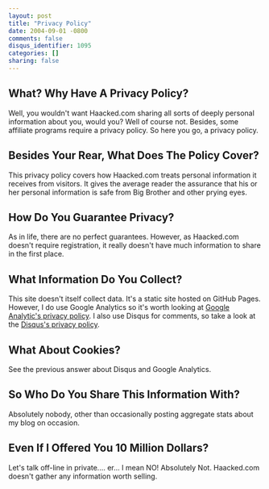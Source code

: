 ```yaml
---
layout: post
title: "Privacy Policy"
date: 2004-09-01 -0800
comments: false
disqus_identifier: 1095
categories: []
sharing: false
---
```


## What? Why Have A Privacy Policy?

Well, you wouldn't want Haacked.com sharing all sorts of deeply
personal information about you, would you? Well of course not. Besides,
some affiliate programs require a privacy policy. So here you go, a
privacy policy.

## Besides Your Rear, What Does The Policy Cover?

This privacy policy covers how Haacked.com treats personal information
it receives from visitors. It gives the average reader the assurance
that his or her personal information is safe from Big Brother and other
prying eyes.

## How Do You Guarantee Privacy?

As in life, there are no perfect guarantees. However, as Haacked.com
doesn't require registration, it really doesn't have much information to
share in the first place.

## What Information Do You Collect?

This site doesn't itself collect data. It's a static site hosted on GitHub Pages.
However, I do use Google Analytics so it's worth looking at [Google Analytic's privacy policy](http://www.google.com/analytics/learn/privacy.html). 
I also use Disqus for comments, so take a look at the [Disqus's privacy policy](http://help.disqus.com/customer/portal/articles/466259-privacy-policy).


## What About Cookies?

See the previous answer about Disqus and Google Analytics.

## So Who Do You Share This Information With?

Absolutely nobody, other than occasionally posting aggregate stats about my blog on occasion.

## Even If I Offered You 10 Million Dollars?
Let's talk off-line in private.... er... I mean NO! Absolutely Not.
Haacked.com doesn't gather any information worth selling.


